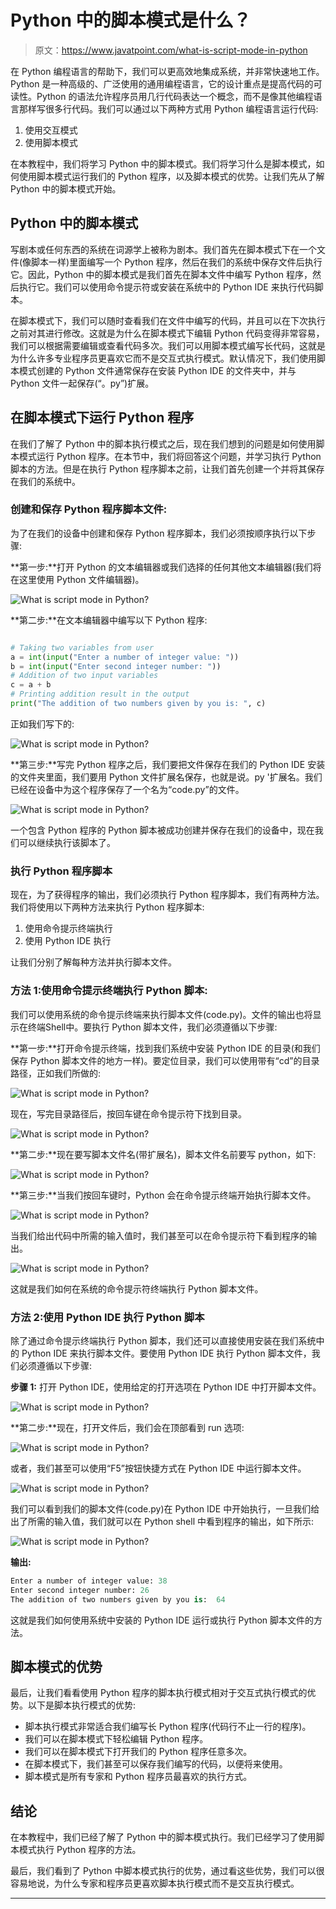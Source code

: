 # Python 中的脚本模式是什么？

> 原文：<https://www.javatpoint.com/what-is-script-mode-in-python>

在 Python 编程语言的帮助下，我们可以更高效地集成系统，并非常快速地工作。Python 是一种高级的、广泛使用的通用编程语言，它的设计重点是提高代码的可读性。Python 的语法允许程序员用几行代码表达一个概念，而不是像其他编程语言那样写很多行代码。我们可以通过以下两种方式用 Python 编程语言运行代码:

1.  使用交互模式
2.  使用脚本模式

在本教程中，我们将学习 Python 中的脚本模式。我们将学习什么是脚本模式，如何使用脚本模式运行我们的 Python 程序，以及脚本模式的优势。让我们先从了解 Python 中的脚本模式开始。

## Python 中的脚本模式

写剧本或任何东西的系统在词源学上被称为剧本。我们首先在脚本模式下在一个文件(像脚本一样)里面编写一个 Python 程序，然后在我们的系统中保存文件后执行它。因此，Python 中的脚本模式是我们首先在脚本文件中编写 Python 程序，然后执行它。我们可以使用命令提示符或安装在系统中的 Python IDE 来执行代码脚本。

在脚本模式下，我们可以随时查看我们在文件中编写的代码，并且可以在下次执行之前对其进行修改。这就是为什么在脚本模式下编辑 Python 代码变得非常容易，我们可以根据需要编辑或查看代码多次。我们可以用脚本模式编写长代码，这就是为什么许多专业程序员更喜欢它而不是交互式执行模式。默认情况下，我们使用脚本模式创建的 Python 文件通常保存在安装 Python IDE 的文件夹中，并与 Python 文件一起保存(“。py”)扩展。

## 在脚本模式下运行 Python 程序

在我们了解了 Python 中的脚本执行模式之后，现在我们想到的问题是如何使用脚本模式运行 Python 程序。在本节中，我们将回答这个问题，并学习执行 Python 脚本的方法。但是在执行 Python 程序脚本之前，让我们首先创建一个并将其保存在我们的系统中。

### 创建和保存 Python 程序脚本文件:

为了在我们的设备中创建和保存 Python 程序脚本，我们必须按顺序执行以下步骤:

**第一步:**打开 Python 的文本编辑器或我们选择的任何其他文本编辑器(我们将在这里使用 Python 文件编辑器)。

![What is script mode in Python?](img/e2281ffa5c451026a7820726fcfe7a9c.png)

**第二步:**在文本编辑器中编写以下 Python 程序:

```py

# Taking two variables from user
a = int(input("Enter a number of integer value: "))
b = int(input("Enter second integer number: "))
# Addition of two input variables
c = a + b
# Printing addition result in the output
print("The addition of two numbers given by you is: ", c)

```

正如我们写下的:

![What is script mode in Python?](img/180c59b7de945b14f4c8566d3dee3a35.png)

**第三步:**写完 Python 程序之后，我们要把文件保存在我们的 Python IDE 安装的文件夹里面，我们要用 Python 文件扩展名保存，也就是说。py '扩展名。我们已经在设备中为这个程序保存了一个名为“code.py”的文件。

![What is script mode in Python?](img/fa53ac0c655d884b254f7548750f1043.png)

一个包含 Python 程序的 Python 脚本被成功创建并保存在我们的设备中，现在我们可以继续执行该脚本了。

### 执行 Python 程序脚本

现在，为了获得程序的输出，我们必须执行 Python 程序脚本，我们有两种方法。我们将使用以下两种方法来执行 Python 程序脚本:

1.  使用命令提示终端执行
2.  使用 Python IDE 执行

让我们分别了解每种方法并执行脚本文件。

### 方法 1:使用命令提示终端执行 Python 脚本:

我们可以使用系统的命令提示终端来执行脚本文件(code.py)。文件的输出也将显示在终端Shell中。要执行 Python 脚本文件，我们必须遵循以下步骤:

**第一步:**打开命令提示终端，找到我们系统中安装 Python IDE 的目录(和我们保存 Python 脚本文件的地方一样)。要定位目录，我们可以使用带有“cd”的目录路径，正如我们所做的:

![What is script mode in Python?](img/5f28129f37313247ec57c75b68f1679e.png)

现在，写完目录路径后，按回车键在命令提示符下找到目录。

![What is script mode in Python?](img/1a170107fb9283977b023edf8f055c4c.png)

**第二步:**现在要写脚本文件名(带扩展名)，脚本文件名前要写 python，如下:

![What is script mode in Python?](img/c31e5f5cfba6ba521d0eb3b91b55c7e5.png)

**第三步:**当我们按回车键时，Python 会在命令提示终端开始执行脚本文件。

![What is script mode in Python?](img/978b2f63a4e40457fbb275881aec0078.png)

当我们给出代码中所需的输入值时，我们甚至可以在命令提示符下看到程序的输出。

![What is script mode in Python?](img/5ffbc1c1339ff474652d2755ee49c927.png)

这就是我们如何在系统的命令提示符终端执行 Python 脚本文件。

### 方法 2:使用 Python IDE 执行 Python 脚本

除了通过命令提示终端执行 Python 脚本，我们还可以直接使用安装在我们系统中的 Python IDE 来执行脚本文件。要使用 Python IDE 执行 Python 脚本文件，我们必须遵循以下步骤:

**步骤 1:** 打开 Python IDE，使用给定的打开选项在 Python IDE 中打开脚本文件。

![What is script mode in Python?](img/074014e1edfa38d1a422a288ef5aef4c.png)

**第二步:**现在，打开文件后，我们会在顶部看到 run 选项:

![What is script mode in Python?](img/360d1e9176574bc32b7b983b331688d9.png)

或者，我们甚至可以使用“F5”按钮快捷方式在 Python IDE 中运行脚本文件。

![What is script mode in Python?](img/91f32cc6e803f9dd5fd8fd4424934038.png)

我们可以看到我们的脚本文件(code.py)在 Python IDE 中开始执行，一旦我们给出了所需的输入值，我们就可以在 Python shell 中看到程序的输出，如下所示:

![What is script mode in Python?](img/1123dcaa195b1499c5b15a6f8a85dcd8.png)

**输出:**

```py
Enter a number of integer value: 38
Enter second integer number: 26
The addition of two numbers given by you is:  64

```

这就是我们如何使用系统中安装的 Python IDE 运行或执行 Python 脚本文件的方法。

## 脚本模式的优势

最后，让我们看看使用 Python 程序的脚本执行模式相对于交互式执行模式的优势。以下是脚本执行模式的优势:

*   脚本执行模式非常适合我们编写长 Python 程序(代码行不止一行的程序)。
*   我们可以在脚本模式下轻松编辑 Python 程序。
*   我们可以在脚本模式下打开我们的 Python 程序任意多次。
*   在脚本模式下，我们甚至可以保存我们编写的代码，以便将来使用。
*   脚本模式是所有专家和 Python 程序员最喜欢的执行方式。

## 结论

在本教程中，我们已经了解了 Python 中的脚本模式执行。我们已经学习了使用脚本模式执行 Python 程序的方法。

最后，我们看到了 Python 中脚本模式执行的优势，通过看这些优势，我们可以很容易地说，为什么专家和程序员更喜欢脚本执行模式而不是交互执行模式。

* * *